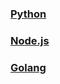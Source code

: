 
### [Python](https://github.com/KarateJB/eBooks/blob/master/Docker/11.%20Programming%20environment/Python.md)
### [Node.js](https://github.com/KarateJB/eBooks/blob/master/Docker/11.%20Programming%20environment/Nodejs.md)
### [Golang](https://github.com/KarateJB/eBooks/blob/master/Docker/11.%20Programming%20environment/Golang.md)






